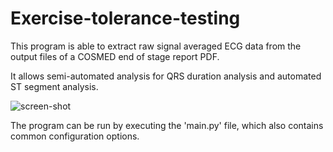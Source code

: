 # Exercise-tolerance-testing

This program is able to extract raw signal averaged ECG data from the output files of a COSMED end of stage report PDF.

It allows semi-automated analysis for QRS duration analysis and automated ST segment analysis.

![screen-shot](http://www.jamesphoward.com/ett.PNG)

The program can be run by executing the 'main.py' file, which also contains common configuration options.
